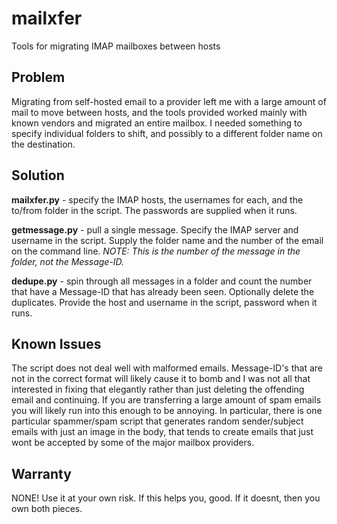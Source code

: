 # mailxfer
Tools for migrating IMAP mailboxes between hosts

## Problem
Migrating from self-hosted email to a provider left me with a large amount of mail to move between hosts, and the tools provided worked mainly with known vendors and migrated an entire mailbox. I needed something to specify individual folders to shift, and possibly to a different folder name on the destination.

## Solution
**mailxfer.py** - specify the IMAP hosts, the usernames for each, and the to/from folder in the script. The passwords are supplied when it runs.

**getmessage.py** - pull a single message. Specify the IMAP server and username in the script. Supply the folder name and the number of the email on the command line. *NOTE: This is the number of the message in the folder, not the Message-ID.*

**dedupe.py** - spin through all messages in a folder and count the number that have a Message-ID that has already been seen. Optionally delete the duplicates. Provide the host and username in the script, password when it runs.

## Known Issues
The script does not deal well with malformed emails. Message-ID's that are not in the correct format will likely cause it to bomb and I was not all that interested in fixing that elegantly rather than just deleting the offending email and continuing.
If you are transferring a large amount of spam emails you will likely run into this enough to be annoying. In particular, there is one particular spammer/spam script that generates random sender/subject emails with just an image in the body, that tends to create emails that just wont be accepted by some of the major mailbox providers.

## Warranty
NONE! Use it at your own risk. If this helps you, good. If it doesnt, then you own both pieces.
